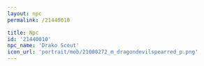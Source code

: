 ```yaml
---
layout: npc
permalink: /21440010

title: Npc
id: '21440010'
npc_name: 'Drako Scout'
icon_url: 'portrait/mob/21000272_m_dragondevilspearred_p.png'
---
```


